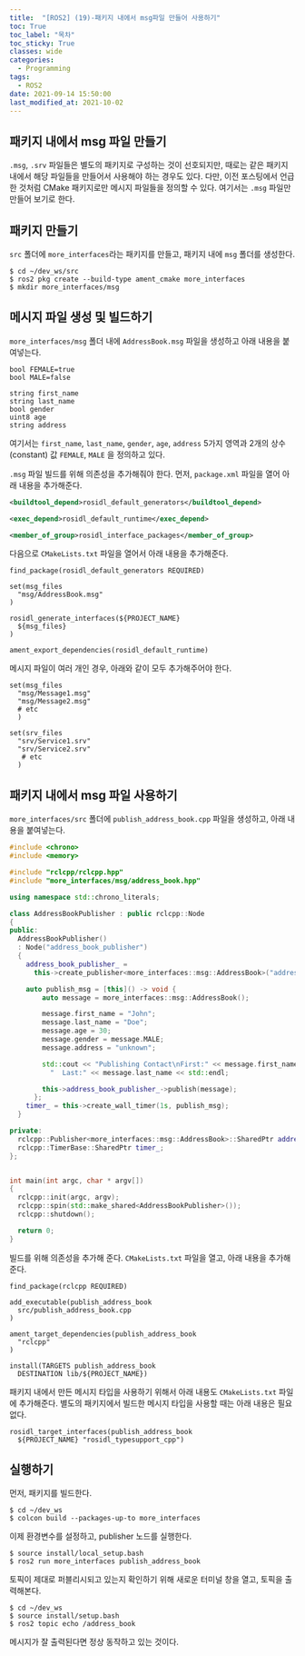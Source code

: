 ```yaml
---
title:  "[ROS2] (19)-패키지 내에서 msg파일 만들어 사용하기"
toc: True
toc_label: "목차"
toc_sticky: True
classes: wide
categories:
  - Programming
tags:
  - ROS2
date: 2021-09-14 15:50:00
last_modified_at: 2021-10-02
---
```


## 패키지 내에서 msg 파일 만들기
`.msg`, `.srv` 파일들은 별도의 패키지로 구성하는 것이 선호되지만, 때로는 같은 패키지 내에서 해당 파일들을 만들어서 사용해야 하는 경우도 있다. 다만, 이전 포스팅에서 언급한 것처럼 CMake 패키지로만 메시지 파일들을 정의할 수 있다. 여기서는 `.msg` 파일만 만들어 보기로 한다.

## 패키지 만들기
`src` 폴더에 `more_interfaces`라는 패키지를 만들고, 패키지 내에 `msg` 폴더를 생성한다.

```
$ cd ~/dev_ws/src
$ ros2 pkg create --build-type ament_cmake more_interfaces
$ mkdir more_interfaces/msg
```

## 메시지 파일 생성 및 빌드하기

`more_interfaces/msg` 폴더 내에 `AddressBook.msg` 파일을 생성하고 아래 내용을 붙여넣는다.

```
bool FEMALE=true
bool MALE=false

string first_name
string last_name
bool gender
uint8 age
string address
```

여기서는 `first_name`, `last_name`, `gender`, `age`, `address` 5가지 영역과 2개의 상수(constant) 값 `FEMALE`, `MALE` 을 정의하고 있다.

`.msg` 파일 빌드를 위해 의존성을 추가해줘야 한다. 먼저, `package.xml` 파일을 열어 아래 내용을 추가해준다.

```xml
<buildtool_depend>rosidl_default_generators</buildtool_depend>

<exec_depend>rosidl_default_runtime</exec_depend>

<member_of_group>rosidl_interface_packages</member_of_group>
```

다음으로 `CMakeLists.txt` 파일을 열어서 아래 내용을 추가해준다.

```
find_package(rosidl_default_generators REQUIRED)

set(msg_files
  "msg/AddressBook.msg"
)

rosidl_generate_interfaces(${PROJECT_NAME}
  ${msg_files}
)

ament_export_dependencies(rosidl_default_runtime)
```

메시지 파일이 여러 개인 경우, 아래와 같이 모두 추가해주어야 한다.

```
set(msg_files
  "msg/Message1.msg"
  "msg/Message2.msg"
  # etc
  )

set(srv_files
  "srv/Service1.srv"
  "srv/Service2.srv"
   # etc
  )
```

## 패키지 내에서 msg 파일 사용하기
`more_interfaces/src` 폴더에 `publish_address_book.cpp` 파일을 생성하고, 아래 내용을 붙여넣는다.

```cpp
#include <chrono>
#include <memory>

#include "rclcpp/rclcpp.hpp"
#include "more_interfaces/msg/address_book.hpp"

using namespace std::chrono_literals;

class AddressBookPublisher : public rclcpp::Node
{
public:
  AddressBookPublisher()
  : Node("address_book_publisher")
  {
    address_book_publisher_ =
      this->create_publisher<more_interfaces::msg::AddressBook>("address_book", 10);

    auto publish_msg = [this]() -> void {
        auto message = more_interfaces::msg::AddressBook();

        message.first_name = "John";
        message.last_name = "Doe";
        message.age = 30;
        message.gender = message.MALE;
        message.address = "unknown";

        std::cout << "Publishing Contact\nFirst:" << message.first_name <<
          "  Last:" << message.last_name << std::endl;

        this->address_book_publisher_->publish(message);
      };
    timer_ = this->create_wall_timer(1s, publish_msg);
  }

private:
  rclcpp::Publisher<more_interfaces::msg::AddressBook>::SharedPtr address_book_publisher_;
  rclcpp::TimerBase::SharedPtr timer_;
};


int main(int argc, char * argv[])
{
  rclcpp::init(argc, argv);
  rclcpp::spin(std::make_shared<AddressBookPublisher>());
  rclcpp::shutdown();

  return 0;
}
```

빌드를 위해 의존성을 추가해 준다. `CMakeLists.txt` 파일을 열고, 아래 내용을 추가해준다.

```
find_package(rclcpp REQUIRED)

add_executable(publish_address_book
  src/publish_address_book.cpp
)

ament_target_dependencies(publish_address_book
  "rclcpp"
)

install(TARGETS publish_address_book
  DESTINATION lib/${PROJECT_NAME})
```

패키지 내에서 만든 메시지 타입을 사용하기 위해서 아래 내용도 `CMakeLists.txt` 파일에 추가해준다. 별도의 패키지에서 빌드한 메시지 타입을 사용할 때는 아래 내용은 필요없다.

```
rosidl_target_interfaces(publish_address_book
  ${PROJECT_NAME} "rosidl_typesupport_cpp")
```

## 실행하기
먼저, 패키지를 빌드한다.

```
$ cd ~/dev_ws
$ colcon build --packages-up-to more_interfaces
```

이제 환경변수를 설정하고, publisher 노드를 실행한다.

```
$ source install/local_setup.bash
$ ros2 run more_interfaces publish_address_book
```

토픽이 제대로 퍼블리시되고 있는지 확인하기 위해 새로운 터미널 창을 열고, 토픽을 출력해본다.

```
$ cd ~/dev_ws
$ source install/setup.bash
$ ros2 topic echo /address_book
```

메시지가 잘 출력된다면 정상 동작하고 있는 것이다.